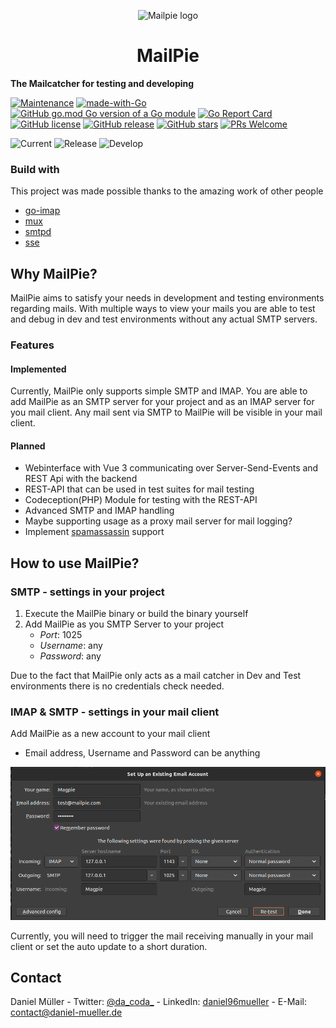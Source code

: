 <p align="center">
  <img width="100px" src="https://github.com/da-coda/mailpie/blob/main/readme/magpie.png?raw=true" alt="Mailpie logo"/>
</p>
<h1 align="center">MailPie</h1>

**The Mailcatcher for testing and developing**

[![Maintenance](https://img.shields.io/badge/Maintained%3F-yes-green.svg)](https://github.com/da-coda/mailpie/graphs/commit-activity)
[![made-with-Go](https://img.shields.io/badge/Made%20with-Go-1f425f.svg)](http://golang.org)
[![GitHub go.mod Go version of a Go module](https://img.shields.io/github/go-mod/go-version/da-coda/mailpie.svg)](https://github.com/da-coda/mailpie)
[![Go Report Card](https://goreportcard.com/badge/github.com/da-coda/mailpie)](https://goreportcard.com/report/github.com/da-coda/mailpie)
[![GitHub license](https://img.shields.io/github/license/da-coda/mailpie.svg)](https://github.com/da-coda/mailpie/blob/master/LICENSE)
[![GitHub release](https://img.shields.io/github/release/da-coda/mailpie.svg)](https://GitHub.com/da-coda/mailpie/releases/)
[![GitHub stars](https://img.shields.io/github/stars/da-coda/mailpie.svg?style=social&label=Star&maxAge=2592000)](https://GitHub.com/da-coda/mailpie/stargazers/)
[![PRs Welcome](https://img.shields.io/badge/PRs-welcome-brightgreen.svg?style=flat-square)](http://makeapullrequest.com)

![Current](https://github.com/da-coda/mailpie/workflows/Current/badge.svg?branch=main)
![Release](https://github.com/da-coda/mailpie/workflows/Release/badge.svg?branch=release)
![Develop](https://github.com/da-coda/mailpie/workflows/Develop/badge.svg?branch=develop)
### Build with
This project was made possible thanks to the amazing work of other people
* [go-imap](https://github.com/emersion/go-imap)
* [mux](https://github.com/gorilla/mux)
* [smtpd](https://github.com/mhale/smtpd)
* [sse](https://github.com/r3labs/sse)

## Why MailPie?
MailPie aims to satisfy your needs in development and testing environments regarding mails.
With multiple ways to view your mails you are able to test and debug in dev and test environments
without any actual SMTP servers.

### Features
#### Implemented
Currently, MailPie only supports simple SMTP and IMAP. You are able to add MailPie as an SMTP server for your project
and as an IMAP server for you mail client. Any mail sent via SMTP to MailPie will be visible in your mail client.

#### Planned
- Webinterface with Vue 3 communicating over Server-Send-Events and REST Api with the backend
- REST-API that can be used in test suites for mail testing
- Codeception(PHP) Module for testing with the REST-API
- Advanced SMTP and IMAP handling
- Maybe supporting usage as a proxy mail server for mail logging?
- Implement [spamassassin](https://github.com/Teamwork/spamc) support

## How to use MailPie?
### SMTP - settings in your project
1. Execute the MailPie binary or build the binary yourself
2. Add MailPie as you SMTP Server to your project
    - *Port*: 1025
    - *Username*: any
    - *Password*: any

Due to the fact that MailPie only acts as a mail catcher in Dev and Test environments there
is no credentials check needed.

### IMAP & SMTP - settings in your mail client
Add MailPie as a new account to your mail client
- Email address, Username and Password can be anything

![Mail Settings in Thunderbird 68][mail-settings]

Currently, you will need to trigger the mail receiving manually in your mail client or set the auto update to a short 
duration.

[mail-settings]: readme/mail_settings.png

## Contact
Daniel Müller - Twitter: [@da_coda_](https://twitter.com/da_coda_) - LinkedIn: [daniel96mueller](https://www.linkedin.com/in/daniel96mueller/) - E-Mail: [contact@daniel-mueller.de](mailto:contact@daniel-mueller.de)